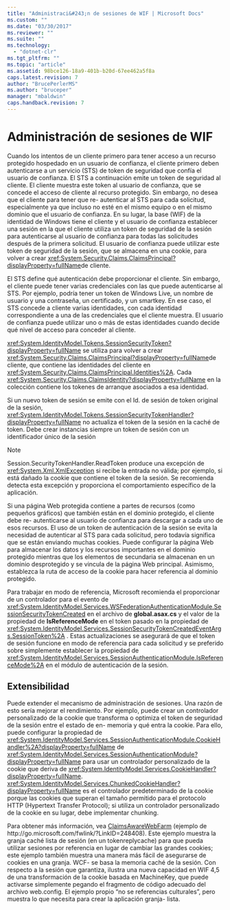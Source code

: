 ```yaml
---
title: "Administraci&#243;n de sesiones de WIF | Microsoft Docs"
ms.custom: ""
ms.date: "03/30/2017"
ms.reviewer: ""
ms.suite: ""
ms.technology: 
  - "dotnet-clr"
ms.tgt_pltfrm: ""
ms.topic: "article"
ms.assetid: 98bce126-18a9-401b-b20d-67ee462a5f8a
caps.latest.revision: 7
author: "BrucePerlerMS"
ms.author: "bruceper"
manager: "mbaldwin"
caps.handback.revision: 7
---
```

# Administraci&#243;n de sesiones de WIF
Cuando los intentos de un cliente primero para tener acceso a un recurso protegido hospedado en un usuario de confianza, el cliente primero deben autenticarse a un servicio \(STS\) de token de seguridad que confía el usuario de confianza.  El STS a continuación emite un token de seguridad al cliente.  El cliente muestra este token al usuario de confianza, que se concede el acceso de cliente al recurso protegido.  Sin embargo, no desea que el cliente para tener que re\- autenticar al STS para cada solicitud, especialmente ya que incluso no esté en el mismo equipo o en el mismo dominio que el usuario de confianza.  En su lugar, la base \(WIF\) de la identidad de Windows tiene el cliente y el usuario de confianza establecer una sesión en la que el cliente utiliza un token de seguridad de la sesión para autenticarse al usuario de confianza para todas las solicitudes después de la primera solicitud.  El usuario de confianza puede utilizar este token de seguridad de la sesión, que se almacena en una cookie, para volver a crear <xref:System.Security.Claims.ClaimsPrincipal?displayProperty=fullName>de cliente.  
  
 El STS define qué autenticación debe proporcionar el cliente.  Sin embargo, el cliente puede tener varias credenciales con las que puede autenticarse al STS.  Por ejemplo, podría tener un token de Windows Live, un nombre de usuario y una contraseña, un certificado, y un smartkey.  En ese caso, el STS concede a cliente varias identidades, con cada identidad correspondiente a una de las credenciales que el cliente muestra.  El usuario de confianza puede utilizar uno o más de estas identidades cuando decide qué nivel de acceso para conceder al cliente.  
  
 <xref:System.IdentityModel.Tokens.SessionSecurityToken?displayProperty=fullName> se utiliza para volver a crear <xref:System.Security.Claims.ClaimsPrincipal?displayProperty=fullName>de cliente, que contiene las identidades del cliente en <xref:System.Security.Claims.ClaimsPrincipal.Identities%2A>.  Cada <xref:System.Security.Claims.ClaimsIdentity?displayProperty=fullName> en la colección contiene los tokenes de arranque asociados a esa identidad.  
  
 Si un nuevo token de sesión se emite con el Id. de sesión de token original de la sesión, <xref:System.IdentityModel.Tokens.SessionSecurityTokenHandler?displayProperty=fullName> no actualiza el token de la sesión en la caché de token.  Debe crear instancias siempre un token de sesión con un identificador único de la sesión  
  
> [!NOTE]
>  Session.SecurityTokenHandler.ReadToken produce una excepción de <xref:System.Xml.XmlException> si recibe la entrada no válida; por ejemplo, si está dañado la cookie que contiene el token de la sesión.  Se recomienda detecta esta excepción y proporciona el comportamiento específico de la aplicación.  
  
 Si una página Web protegida contiene a partes de recursos \(como pequeños gráficos\) que también están en el dominio protegido, el cliente debe re\- autenticarse al usuario de confianza para descargar a cada uno de esos recursos.  El uso de un token de autenticación de la sesión se evita la necesidad de autenticar al STS para cada solicitud, pero todavía significa que se están enviando muchas cookies.  Puede configurar la página Web para almacenar los datos y los recursos importantes en el dominio protegido mientras que los elementos de secundaria se almacenan en un dominio desprotegido y se vincula de la página Web principal.  Asimismo, establezca la ruta de acceso de la cookie para hacer referencia al dominio protegido.  
  
 Para trabajar en modo de referencia, Microsoft recomienda el proporcionar de un controlador para el evento de <xref:System.IdentityModel.Services.WSFederationAuthenticationModule.SessionSecurityTokenCreated> en el archivo de **global.asax.cs** y el valor de la propiedad de **IsReferenceMode** en el token pasado en la propiedad de <xref:System.IdentityModel.Services.SessionSecurityTokenCreatedEventArgs.SessionToken%2A> .  Estas actualizaciones se asegurará de que el token de sesión funcione en modo de referencia para cada solicitud y se preferido sobre simplemente establecer la propiedad de <xref:System.IdentityModel.Services.SessionAuthenticationModule.IsReferenceMode%2A> en el módulo de autenticación de la sesión.  
  
## Extensibilidad  
 Puede extender el mecanismo de administración de sesiones.  Una razón de esto sería mejorar el rendimiento.  Por ejemplo, puede crear un controlador personalizado de la cookie que transforma o optimiza el token de seguridad de la sesión entre el estado de en\- memoria y qué entra la cookie.  Para ello, puede configurar la propiedad de <xref:System.IdentityModel.Services.SessionAuthenticationModule.CookieHandler%2A?displayProperty=fullName> de <xref:System.IdentityModel.Services.SessionAuthenticationModule?displayProperty=fullName> para usar un controlador personalizado de la cookie que deriva de <xref:System.IdentityModel.Services.CookieHandler?displayProperty=fullName>.  <xref:System.IdentityModel.Services.ChunkedCookieHandler?displayProperty=fullName> es el controlador predeterminado de la cookie porque las cookies que superan el tamaño permitido para el protocolo HTTP \(Hypertext Transfer Protocol\); si utiliza un controlador personalizado de la cookie en su lugar, debe implementar chunking.  
  
 Para obtener más información, vea [ClaimsAwareWebFarm](http://go.microsoft.com/fwlink/?LinkID=248408) \(ejemplo de http:\/\/go.microsoft.com\/fwlink\/?LinkID\=248408\).  Este ejemplo muestra la granja caché lista de sesión \(en un tokenreplycache\) para que pueda utilizar sesiones por referencia en lugar de cambiar las grandes cookies; este ejemplo también muestra una manera más fácil de asegurarse de cookies en una granja.  WCF\- se basa la memoria caché de la sesión.  Con respecto a la sesión que garantiza, ilustra una nueva capacidad en WIF 4,5 de una transformación de la cookie basada en MachineKey, que puede activarse simplemente pegando el fragmento de código adecuado del archivo web.config.  El ejemplo propio “no se referencias culturales”, pero muestra lo que necesita para crear la aplicación granja\- lista.